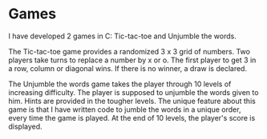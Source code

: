 # Games
I have developed 2 games in C: Tic-tac-toe and Unjumble the words.

The Tic-tac-toe game provides a randomized 3 x 3 grid of numbers. Two players take turns to replace a number by x or o. The first player to get 3 in a row, column or diagonal wins. If there is no winner, a draw is declared.

The Unjumble the words game takes the player through 10 levels of increasing difficulty. The player is supposed to unjumble the words given to him. Hints are provided in the tougher levels. The unique feature about this game is that I have written code to jumble the words in a unique order, every time the game is played. At the end of 10 levels, the player's score is displayed.
